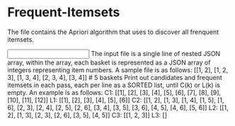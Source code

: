# Frequent-Itemsets
The file contains the Apriori algorithm that uses to discover all frenquent itemsets.

<Input>
The input file is a single line of nested JSON array, within the array, each basket is represented as a JSON array of integers representing item numbers. A sample file is as follows:
[[1, 2], [1, 2, 3], [1, 3, 4], [2, 3, 4], [3, 4]] # 5 baskets

<Output>
Print out candidates and frequent itemsets in each pass, each per line as a SORTED list, until C(k) or L(k) is empty. An example is as follows:
C1: [[1], [2], [3], [4], [5], [6], [7], [8], [9], [10], [11], [12]]
L1: [[1], [2], [3], [4], [5], [6]]
C2: [[1, 2], [1, 3], [1, 4], [1, 5], [1, 6], [2, 3], [2, 4], [2, 5], [2, 6], [3, 4], [3, 5], [3, 6], [4, 5], [4, 6], [5, 6]]
L2: [[1, 2], [1, 3], [2, 3], [2, 6], [3, 5], [4, 5]]
C3: [[1, 2, 3]]
L3: []
